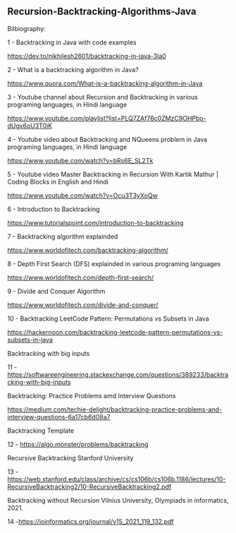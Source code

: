 ## Recursion-Backtracking-Algorithms-Java


Bilbiography:

1 - Backtracking in Java with code examples

https://dev.to/nikhilesh2601/backtracking-in-java-3la0

2 - What is a backtracking algorithm in Java?

https://www.quora.com/What-is-a-backtracking-algorithm-in-Java

3 - Youtube channel about Recursion and Backtracking in various programing languages, in Hindi language

https://www.youtube.com/playlist?list=PLQ7ZAf76c0ZMzC9OHPbo-dUgx6oU3T0jK

4 - Youtube video about Backtracking and NQueens problem in Java programing languages, in Hindi language

https://www.youtube.com/watch?v=bRs6E_SL2Tk

5 - Youtube video Master Backtracking in Recursion With Kartik Mathur | Coding Blocks in English and Hindi

https://www.youtube.com/watch?v=Ocu3T3yXoQw

6 - Introduction to Backtracking

https://www.tutorialspoint.com/introduction-to-backtracking

7 - Backtracking algorithm explainded

https://www.worldofitech.com/backtracking-algorithm/

8 - Depth First Search (DFS) explainded in various programing languages

https://www.worldofitech.com/depth-first-search/

9 - Divide and Conquer Algorithm

https://www.worldofitech.com/divide-and-conquer/

10 - Backtracking LeetCode Pattern: Permutations vs Subsets in Java

https://hackernoon.com/backtracking-leetcode-pattern-permutations-vs-subsets-in-java

Backtracking with big inputs

11 - https://softwareengineering.stackexchange.com/questions/389233/backtracking-with-big-inputs

Backtracking: Practice Problems amd Interview Questions

https://medium.com/techie-delight/backtracking-practice-problems-and-interview-questions-6a17cb6d08a7

Backtracking Template

12 - https://algo.monster/problems/backtracking

Recursive Backtracking Stanford University

13 - https://web.stanford.edu/class/archive/cs/cs106b/cs106b.1186/lectures/10-RecursiveBacktracking2/10-RecursiveBacktracking2.pdf

Backtracking without Recursion Vilnius University, Olympiads in informatics, 2021.

14 -https://ioinformatics.org/journal/v15_2021_119_132.pdf
